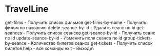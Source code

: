 # TravelLine
get-films - Получить список фильмов
get-films-by-name - Получить фильм по названию
delete-seance-by-id - Удалить сеанс по id
get-seances - Получить список сеансов
get-seance-by-id - Получить сеанс по id
update-seance-by-id - Изменить поля сеанса по id
group-tickets-by-seance - Количество билетов сеанса
get-tickets - Получить список билетов
help - все команды
exit - Выход\n
